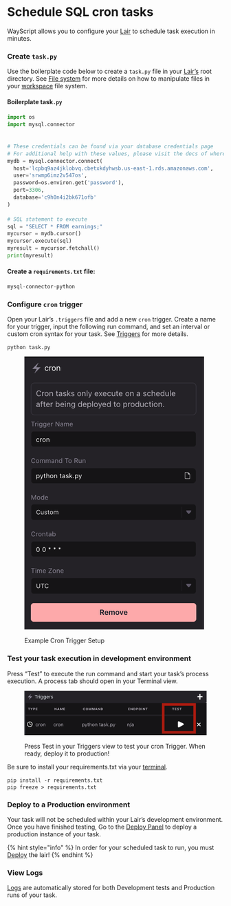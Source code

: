# Schedule SQL cron tasks

WayScript allows you to configure your [Lair](../../platform/lairs/) to schedule task execution in minutes.

### Create `task.py`

Use the boilerplate code below to create a `task.py` file in your [Lair’s](../../platform/lairs/) root directory. See [File system](../../platform/lairs/file-system/) for more details on how to manipulate files in your [workspace](../../platform/workspace/) file system.

#### Boilerplate task`.py`

```python
import os
import mysql.connector


# These credentials can be found via your database credentials page
# For additional help with these values, please visit the docs of where your database is hosted.
mydb = mysql.connector.connect(
  host='lcpbq9az4jklobvq.cbetxkdyhwsb.us-east-1.rds.amazonaws.com',
  user='srwmp6imz2v547os',
  password=os.environ.get('password'),
  port=3306,
  database='c9h0n4i2bk671ofb'
)

# SQL statement to execute 
sql = "SELECT * FROM earnings;"
mycursor = mydb.cursor()
mycursor.execute(sql)
myresult = mycursor.fetchall()
print(myresult)
```

#### Create a `requirements.txt` file:

```python
mysql-connector-python
```

### Configure `cron` trigger

Open your Lair’s `.triggers` file and add a new `cron` trigger. Create a name for your trigger, input the following run command, and set an interval or custom cron syntax for your task. See [Triggers](../../platform/lairs/triggers.md) for more details.

```
python task.py
```

<figure><img src="../../.gitbook/assets/python-cron" alt=""><figcaption><p>Example Cron Trigger Setup</p></figcaption></figure>

### Test your task execution in development environment

Press “Test” to execute the run command and start your task’s process execution. A process tab should open in your Terminal view.&#x20;

<figure><img src="../../.gitbook/assets/python-cron-task.png" alt=""><figcaption><p>Press Test in your Triggers view to test your cron Trigger. When ready, deploy it to production!</p></figcaption></figure>

Be sure to install your requirements.txt via your [terminal](../../platform/lairs/terminal.md).

```
pip install -r requirements.txt
pip freeze > requirements.txt
```

### Deploy to a Production environment

Your task will not be scheduled within your Lair’s development environment. Once you have finished testing, Go to the [Deploy Panel](../../platform/lairs/deployments.md) to deploy a production instance of your task.&#x20;

{% hint style="info" %}
In order for your scheduled task to run, you must [Deploy](../../platform/lairs/deployments.md) the lair!
{% endhint %}

### View Logs

[Logs](../../platform/lairs/logs.md) are automatically stored for both Development tests and Production runs of your task.
